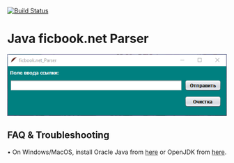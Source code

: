[![Build Status](https://travis-ci.com/megoRU/ficbook.com_Parser.svg?branch=master)](https://travis-ci.com/megoRU/ficbook.com_Parser)
# Java ficbook.net Parser

![Image description](image2.png)

## FAQ & Troubleshooting

• On Windows/MacOS, install Oracle Java from [here](https://www.oracle.com/java/technologies/javase-downloads.html) or OpenJDK from [here](https://adoptopenjdk.net/).
